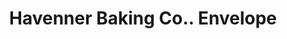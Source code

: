 ---
doi: 10.7916/D86X0P7M
date_other: '1898'
date_other_textual: '1898'
form: printed ephemera
genre:
- Envelopes
name:
- Havenner Baking Co.
object_in_context_url: https://biggert.cul.columbia.edu/items/view/ave_biggert_01730
subject_hierarchical_geographic:
- Washington, District of Columbia, United States
subject_name:
- Havenner Baking Co.
title: Havenner Baking Co.. Envelope
sort_title: Havenner Baking Co.. Envelope
call_number: ave_biggert_01730
coordinates:
- 38.90472222222222,-77.01638888888888
pid: ave_biggert_01730
identifiers: ave_biggert_01730
thumbnail: https://derivativo-1.library.columbia.edu/iiif/2/ldpd:490841/full/!256,256/0/native.jpg
permalink: "/items/ave_biggert_01730/"
layout: iiif-image-page
---